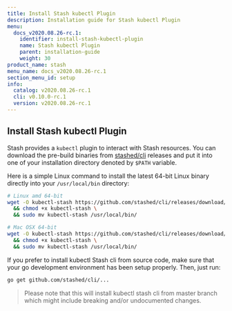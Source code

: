 ```yaml
---
title: Install Stash kubectl Plugin
description: Installation guide for Stash kubectl Plugin
menu:
  docs_v2020.08.26-rc.1:
    identifier: install-stash-kubectl-plugin
    name: Stash kubectl Plugin
    parent: installation-guide
    weight: 30
product_name: stash
menu_name: docs_v2020.08.26-rc.1
section_menu_id: setup
info:
  catalog: v2020.08.26-rc.1
  cli: v0.10.0-rc.1
  version: v2020.08.26-rc.1
---
```


## Install Stash kubectl Plugin

Stash provides a `kubectl` plugin to interact with Stash resources. You can download the pre-build binaries from [stashed/cli](https://github.com/stashed/cli/releases) releases and put it into one of your installation directory denoted by `$PATH` variable.

Here is a simple Linux command to install the latest 64-bit Linux binary directly into your `/usr/local/bin` directory:

```bash
# Linux amd 64-bit
wget -O kubectl-stash https://github.com/stashed/cli/releases/download/{{< param "info.cli" >}}/kubectl-stash-linux-amd64 \
  && chmod +x kubectl-stash \
  && sudo mv kubectl-stash /usr/local/bin/

# Mac OSX 64-bit
wget -O kubectl-stash https://github.com/stashed/cli/releases/download/{{< param "info.cli" >}}/kubectl-stash-darwin-amd64 \
  && chmod +x kubectl-stash \
  && sudo mv kubectl-stash /usr/local/bin/
```

If you prefer to install kubectl Stash cli from source code, make sure that your go development environment has been setup properly. Then, just run:

```bash
go get github.com/stashed/cli/...
```

>Please note that this will install kubectl stash cli from master branch which might include breaking and/or undocumented changes.
